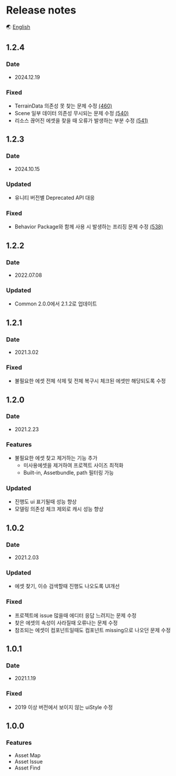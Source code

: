 # Release notes

🌏 [English](ReleaseNotes.en.md)

## 1.2.4

### Date

* 2024.12.19

### Fixed

* TerrainData 의존성 못 찾는 문제 수정 [(460)](https://github.com/nhn/gpm.unity/issues/460)
* Scene 일부 데이터 의존성 무시되는 문제 수정 [(540)](https://github.com/nhn/gpm.unity/issues/540)
* 리소스 끊어진 에셋을 찾을 때 오류가 발생하는 부분 수정 [(541)](https://github.com/nhn/gpm.unity/issues/541)

## 1.2.3

### Date

* 2024.10.15

### Updated

* 유니티 버전별 Deprecated API 대응

### Fixed

* Behavior Package와 함께 사용 시 발생하는 프리징 문제 수정 [(538)](https://github.com/nhn/gpm.unity/issues/538)

## 1.2.2

### Date

* 2022.07.08

### Updated
* Common 2.0.0에서 2.1.2로 업데이트

## 1.2.1

### Date

* 2021.3.02

### Fixed
* 불필요한 에셋 전체 삭제 및 전체 복구시 체크된 에셋만 해당되도록 수정

## 1.2.0

### Date

* 2021.2.23

### Features

* 불필요한 에셋 찾고 제거하는 기능 추가
    * 미사용에셋을 제거하여 프로젝트 사이즈 최적화
    * Built-in, Assetbundle, path 필터링 가능

### Updated

* 진행도 ui 표기될때 성능 향상
* 모델링 의존성 체크 제외로 캐시 성능 향상
 
## 1.0.2

### Date

* 2021.2.03

### Updated

* 에셋 찾기, 이슈 검색할때 진행도 나오도록 UI개선
 
### Fixed

* 프로젝트에 issue 많을때 에디터 응답 느려지는 문제 수정
* 찾은 에셋의 속성이 사라질때 오류나는 문제 수정
* 참조되는 에셋이 컴포넌트일때도 컴포넌트 missing으로 나오던 문제 수정

## 1.0.1

### Date

* 2021.1.19

### Fixed

* 2019 이상 버전에서 보이지 않는 uiStyle 수정

## 1.0.0

### Features

* Asset Map
* Asset Issue
* Asset Find
